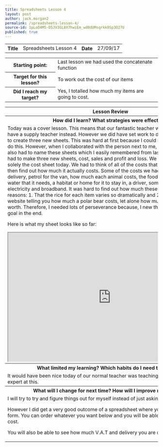 ```yaml
---
title: Spreadsheets Lesson 4
layout: post
author: jack.morgan2
permalink: /spreadsheets-lesson-4/
source-id: 1pLoD4M5-D5JV3GL8X7hwiEm_wd0dUMsqrkk0Sp3O27U
published: true
---
```

<table>
  <tr>
    <th class="b">Title</th>
    <td>Spreadsheets Lesson 4</td>
    <th class="b">Date</th>
    <td>27/09/17</td>
  </tr>
</table>


<table>
  <tr>
    <th class="b">Starting point:</th>
    <td>Last lesson we had used the concatenate function</td>
  </tr>
  <tr>
    <th class="b">Target for this lesson?</th>
    <td>To work out the cost of our items</td>
  </tr>
  <tr>
    <th class="b">Did I reach my target? 
</th>
    <td>Yes, I totalled how much my items are going to cost.</td>
  </tr>
</table>


<table>
  <tr>
    <th class="b">Lesson Review</th>
  </tr>
  <tr>
    <th class="b">How did I learn? What strategies were effective? </th>
  </tr>
  <tr>
    <td>Today was a cover lesson. This means that our fantastic teacher was away and that we have a supply teacher instead. However we did have set work to do. This lesson, we had to create three new sheets. This was hard at first because I could not remember how to do this. However, when I collaborated with the person next to me, it became easy. We also had to name these sheets which I easily remembered from last time how to do. We had to make three new sheets, cost, sales and profit and loss. We were mainly working on solely the cost sheet today. We had to think of all of the costs that we would need and then find out how much it actually costs. Some of the costs we had where, The van for delivery, petrol for the van, how much each animal costs, the food for that animal, the water that it needs, a habitat or home for it to stay in, a driver, some staff and things like electricity and broadband. It was hard to find out how much these things cost for two reasons: 1. That the rice for each item varies so dramatically and 2. That there isn't a website telling you how much a polar bear costs, let alone how much a habitat for it is worth. Therefore, I needed lots of perseverance because, I new that i would get to my goal in the end.

Here is what my sheet looks like so far:


<iframe src="https://docs.google.com/spreadsheets/d/1rqIcxRj5HOwun70yLaIkfiyvBK2Jc1TkwXWOOYKGfX4/edit?usp=sharing/pubhtml?widget=true&amp;headers=false" height="425" width="675"></iframe>

</td>
  </tr>
  <tr>
    <th class="b">What limited my learning? Which habits do I need to work on? </th>
  </tr>
  <tr>
    <td>It would have been nice today of our normal teacher was teaching us because he is an expert at this.</td>
  </tr>
  <tr>
    <th class="b">What will I change for next time? How will I improve my learning?</th>
  </tr>
  <tr>
    <td>I will try to try and figure things out for myself instead of just asking friends all of the time.

However I did get a very good outcome of a spreadsheet where you can make an order form.
You can order whatever you want below and you will be able to see how much it will cost.

You will also be able to see how much V.A.T and delivery you are charged for.
</td>
  </tr>
</table>


